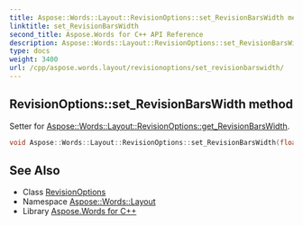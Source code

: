 ```yaml
---
title: Aspose::Words::Layout::RevisionOptions::set_RevisionBarsWidth method
linktitle: set_RevisionBarsWidth
second_title: Aspose.Words for C++ API Reference
description: Aspose::Words::Layout::RevisionOptions::set_RevisionBarsWidth method. Setter for Aspose::Words::Layout::RevisionOptions::get_RevisionBarsWidth in C++.
type: docs
weight: 3400
url: /cpp/aspose.words.layout/revisionoptions/set_revisionbarswidth/
---
```

## RevisionOptions::set_RevisionBarsWidth method


Setter for [Aspose::Words::Layout::RevisionOptions::get_RevisionBarsWidth](../get_revisionbarswidth/).

```cpp
void Aspose::Words::Layout::RevisionOptions::set_RevisionBarsWidth(float value)
```

## See Also

* Class [RevisionOptions](../)
* Namespace [Aspose::Words::Layout](../../)
* Library [Aspose.Words for C++](../../../)
